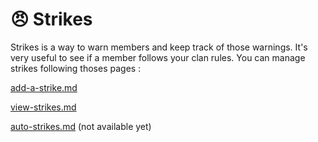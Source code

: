 # 😠 Strikes

Strikes is a way to warn members and keep track of those warnings. It's very useful to see if a member follows your clan rules. You can manage strikes following thoses pages :

[add-a-strike.md](add-a-strike.md "mention")

[view-strikes.md](view-strikes.md "mention")

[auto-strikes.md](auto-strikes.md "mention") (not available yet)
